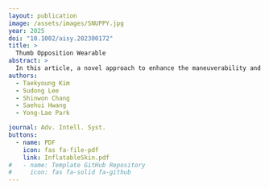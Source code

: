 ```yaml
---
layout: publication
image: /assets/images/SNUPPY.jpg
year: 2025
doi: "10.1002/aisy.202300172"
title: >
  Thumb Opposition Wearable
abstract: >
  In this article, a novel approach to enhance the maneuverability and adaptability of legged robots in challenging environments is proposed. This approach involves the integration of soft inflatable sensing skin, which provides additional mobile modes and environmental adaptability. The inflated skin's structural properties, such as buoyancy, volumed shape, and physical compliance, enable quadruped robots to extend their mobility to stable swimming and crawling modes. The inflated skin also offers physical protection through cushioning and backing effects, allowing robots to roll down stair-like structures. Furthermore, the integration of tactile sensors provides the host robot with accurate and intuitive contact information, enabling increased environmental adaptability and responsive behavior. The robot can protect itself from impacts, detect and detour obstacles, and dynamically interact with its surrounding environment. Overall, the proposed approach offers a synergistic integration of soft inflatable sensing skin and tactile sensors to enhance legged robots’ maneuverability and adaptability in harsh environments. The integrated system enables robots to achieve challenging missions, extending their capabilities beyond conventional locomotive modes. The proposed approach has significant potential applications in fields such as search and rescue, surveillance, and exploration.
authors:
  - Taekyoung Kim
  - Sudong Lee
  - Shinwon Chang
  - Saehui Hwang
  - Yong-Lae Park

journal: Adv. Intell. Syst.
buttons:
  - name: PDF
    icon: fas fa-file-pdf
    link: InflatableSkin.pdf
#   - name: Template GitHub Repository
#     icon: fas fa-solid fa-github
---
```

